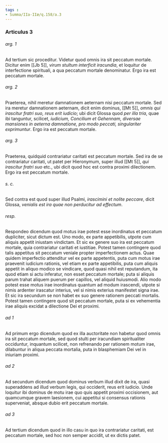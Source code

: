 ```yaml
---
tags : 
- Summa/IIa-IIæ/q.158/a.3
---
```


### Articulus 3

###### arg. 1
Ad tertium sic proceditur. Videtur quod omnis ira sit peccatum mortale. Dicitur enim [[Jb 5]], *virum stultum interficit iracundia*, et loquitur de interfectione spirituali, a qua peccatum mortale denominatur. Ergo ira est peccatum mortale.

###### arg. 2
Praeterea, nihil meretur damnationem aeternam nisi peccatum mortale. Sed ira meretur damnationem aeternam, dicit enim dominus, [[Mt 5]], *omnis qui irascitur fratri suo, reus erit iudicio*; ubi dicit Glossa quod *per illa tria*, quae ibi tanguntur, scilicet, *iudicium, Concilium et Gehennam, diversae mansiones in aeterna damnatione, pro modo peccati, singulariter exprimuntur*. Ergo ira est peccatum mortale.

###### arg. 3
Praeterea, quidquid contrariatur caritati est peccatum mortale. Sed ira de se contrariatur caritati, ut patet per Hieronymum, super illud [[Mt 5]], *qui irascitur fratri suo* etc., ubi dicit quod hoc est contra proximi dilectionem. Ergo ira est peccatum mortale.

###### s. c.
Sed contra est quod super illud Psalmi, *irascimini et nolite peccare*, dicit Glossa, *venialis est ira quae non perducitur ad effectum*.

###### resp.
Respondeo dicendum quod motus irae potest esse inordinatus et peccatum dupliciter, sicut dictum est. Uno modo, ex parte appetibilis, utpote cum aliquis appetit iniustam vindictam. Et sic ex genere suo ira est peccatum mortale, quia contrariatur caritati et iustitiae. Potest tamen contingere quod talis appetitus sit peccatum veniale propter imperfectionem actus. Quae quidem imperfectio attenditur vel ex parte appetentis, puta cum motus irae praevenit iudicium rationis, vel etiam ex parte appetibilis, puta cum aliquis appetit in aliquo modico se vindicare, quod quasi nihil est reputandum, ita quod etiam si actu inferatur, non esset peccatum mortale; puta si aliquis parum trahat aliquem puerum per capillos, vel aliquid huiusmodi. Alio modo potest esse motus irae inordinatus quantum ad modum irascendi, utpote si nimis ardenter irascatur interius, vel si nimis exterius manifestet signa irae. Et sic ira secundum se non habet ex suo genere rationem peccati mortalis. Potest tamen contingere quod sit peccatum mortale, puta si ex vehementia irae aliquis excidat a dilectione Dei et proximi.

###### ad 1
Ad primum ergo dicendum quod ex illa auctoritate non habetur quod omnis ira sit peccatum mortale, sed quod stulti per iracundiam spiritualiter occiduntur, inquantum scilicet, non refrenando per rationem motum irae, dilabuntur in aliqua peccata mortalia, puta in blasphemiam Dei vel in iniuriam proximi.

###### ad 2
Ad secundum dicendum quod dominus verbum illud dixit de ira, quasi superaddens ad illud verbum legis, qui occiderit, reus erit iudicio. Unde loquitur ibi dominus de motu irae quo quis appetit proximi occisionem, aut quamcumque gravem laesionem, cui appetitui si consensus rationis superveniat, absque dubio erit peccatum mortale.

###### ad 3
Ad tertium dicendum quod in illo casu in quo ira contrariatur caritati, est peccatum mortale, sed hoc non semper accidit, ut ex dictis patet.

